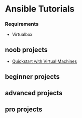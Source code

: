 # Ansible Tutorials
### Requirements
  * Virtualbox
  
## noob projects
  * [Quickstart with Virtual Machines](https://dev.to/tuvannguyen/quickstart-ansible-with-virtual-machines-5ep8)

## beginner projects

## advanced projects

## pro projects

